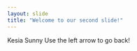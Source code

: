 ```yaml
---
layout: slide
title: "Welcome to our second slide!"
---
```

Kesia Sunny
Use the left arrow to go back!
